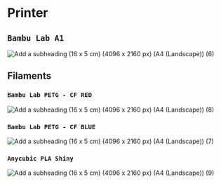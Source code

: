 # Printer
## ` Bambu Lab A1 `

![Add a subheading (16 x 5 cm) (4096 x 2160 px) (A4 (Landscape)) (6)](https://github.com/user-attachments/assets/0dc33c7b-b510-4684-8a98-4a742059c362)


## Filaments

### `Bambu Lab PETG - CF RED` 

![Add a subheading (16 x 5 cm) (4096 x 2160 px) (A4 (Landscape)) (8)](https://github.com/user-attachments/assets/b2bf3cfa-623b-4a25-a25d-18809b5201f7)

### `Bambu Lab PETG - CF BLUE` 

![Add a subheading (16 x 5 cm) (4096 x 2160 px) (A4 (Landscape)) (7)](https://github.com/user-attachments/assets/1ea9fab5-f9af-4e1a-aa54-860e73aa1046)

### `Anycubic PLA Shiny` 

![Add a subheading (16 x 5 cm) (4096 x 2160 px) (A4 (Landscape)) (9)](https://github.com/user-attachments/assets/d32ca2af-c1be-45f8-8b47-f98c12161a50)

